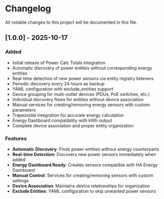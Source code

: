 # Changelog

All notable changes to this project will be documented in this file.

## [1.0.0] - 2025-10-17

### Added
- Initial release of Power Calc Totals integration
- Automatic discovery of power entities without corresponding energy entities
- Real-time detection of new power sensors via entity registry listeners
- Periodic discovery every 24 hours as backup
- YAML configuration with exclude_entities support
- Device grouping for multi-outlet devices (PDUs, PoE switches, etc.)
- Individual discovery flows for entities without device association
- Manual services for creating/removing energy sensors with custom parameters
- Trapezoidal integration for accurate energy calculation
- Energy Dashboard compatibility with kWh output
- Complete device association and proper entity organization

### Features
- **Automatic Discovery**: Finds power entities without energy counterparts
- **Real-time Detection**: Discovers new power sensors immediately when added
- **Energy Dashboard Ready**: Creates sensors compatible with HA Energy Dashboard  
- **Manual Control**: Services for creating/removing sensors with custom settings
- **Device Association**: Maintains device relationships for organization
- **Exclude Entities**: YAML configuration to skip unwanted power sensors